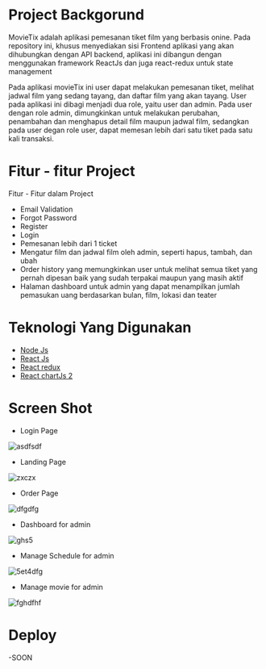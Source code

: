 # Project Backgorund

MovieTix adalah aplikasi pemesanan tiket film yang berbasis onine. Pada repository ini, khusus menyediakan sisi Frontend aplikasi yang akan dihubungkan dengan API backend, aplikasi ini dibangun dengan menggunakan framework ReactJs dan juga react-redux untuk state management

Pada aplikasi movieTix ini user dapat melakukan pemesanan tiket, melihat jadwal film yang sedang tayang, dan daftar film yang akan tayang.
User pada aplikasi ini dibagi menjadi dua role, yaitu user dan admin. Pada user dengan role admin, dimungkinkan untuk melakukan perubahan, penambahan dan menghapus detail film maupun
jadwal film, sedangkan pada user degan role user, dapat memesan lebih dari satu tiket pada satu kali transaksi.



# Fitur - fitur Project

Fitur - Fitur dalam Project

- Email Validation
- Forgot Password
- Register
- Login
- Pemesanan lebih dari 1 ticket
- Mengatur film dan jadwal film oleh admin, seperti hapus, tambah, dan ubah
- Order history yang memungkinkan user untuk melihat semua tiket yang pernah dipesan baik yang sudah terpakai maupun yang masih aktif
- Halaman dashboard untuk admin yang dapat menampilkan jumlah pemasukan uang berdasarkan bulan, film, lokasi dan teater

# Teknologi Yang Digunakan

- [Node Js](https://nodejs.org/en/docs/)
- [React Js](https://reactjs.org/docs/getting-started.html)
- [React redux](https://react-redux.js.org/)
- [React chartJs 2](https://www.npmjs.com/package/react-chartjs-2)


# Screen Shot

- Login Page

![asdfsdf](https://user-images.githubusercontent.com/42567590/147197012-33a15ad1-e8b1-4018-a2e8-75f3a6c5921d.PNG)

- Landing Page

![zxczx](https://user-images.githubusercontent.com/42567590/147197111-f400be65-935c-498a-b3c1-d54e393404a8.PNG)

- Order Page

![dfgdfg](https://user-images.githubusercontent.com/42567590/147197141-7d6ae94b-e246-40a6-b651-f2c3e716804f.PNG)

- Dashboard for admin

![ghs5](https://user-images.githubusercontent.com/42567590/147197097-c3fce560-90c7-427c-86d0-7522603d751a.PNG)

- Manage Schedule for admin

![5et4dfg](https://user-images.githubusercontent.com/42567590/147197131-cb50b550-e70f-4489-8f0c-c9dc4b4957c3.PNG)

- Manage movie for admin

![fghdfhf](https://user-images.githubusercontent.com/42567590/147197154-2e13271c-82b6-4796-a4e6-62986369d502.PNG)



# Deploy

-SOON
